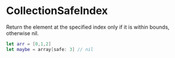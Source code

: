 # CollectionSafeIndex

Return the element at the specified index only if it is within bounds, otherwise nil.

```swift
let arr = [0,1,2]
let maybe = array[safe: 3] // nil
```
